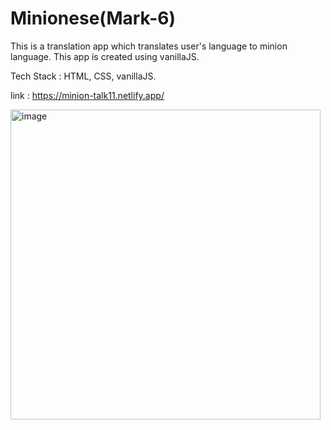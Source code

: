 # Minionese(Mark-6)

This is a translation app which translates user's language to minion language. This app is created using vanillaJS.

Tech Stack : HTML, CSS, vanillaJS.

link : https://minion-talk11.netlify.app/

<img width="496" alt="image" src="https://user-images.githubusercontent.com/111940813/202407198-e57e2f93-5416-478b-9d55-14e9dd471981.png">

